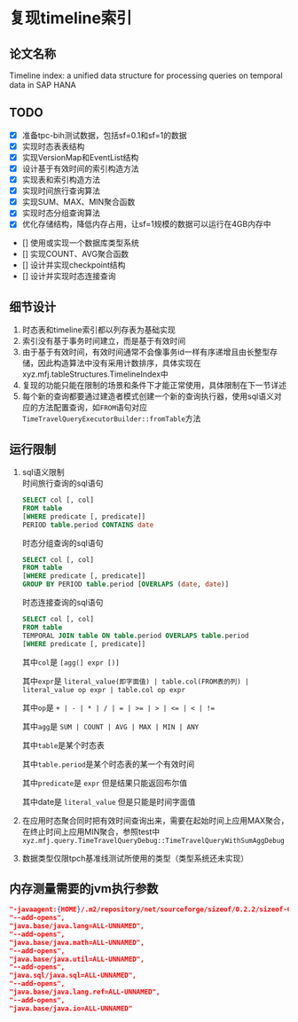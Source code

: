 # 复现timeline索引

## 论文名称
Timeline index: a unified data structure for processing queries on temporal data in SAP HANA

## TODO
- [x] 准备tpc-bih测试数据，包括sf=0.1和sf=1的数据
- [x] 实现时态表表结构
- [x] 实现VersionMap和EventList结构
- [x] 设计基于有效时间的索引构造方法
- [x] 实现表和索引构造方法
- [x] 实现时间旅行查询算法
- [x] 实现SUM、MAX、MIN聚合函数 
- [x] 实现时态分组查询算法
- [x] 优化存储结构，降低内存占用，让sf=1规模的数据可以运行在4GB内存中
- [] 使用或实现一个数据库类型系统
- [] 实现COUNT、AVG聚合函数
- [] 设计并实现checkpoint结构
- [] 设计并实现时态连接查询

## 细节设计
1. 时态表和timeline索引都以列存表为基础实现
2. 索引没有基于事务时间建立，而是基于有效时间
3. 由于基于有效时间，有效时间通常不会像事务id一样有序递增且由长整型存储，因此构造算法中没有采用计数排序，具体实现在xyz.mfj.tableStructures.TimelineIndex中
4. 复现的功能只能在限制的场景和条件下才能正常使用，具体限制在下一节详述
5. 每个新的查询都要通过建造者模式创建一个新的查询执行器，使用sql语义对应的方法配置查询，如`FROM`语句对应`TimeTravelQueryExecutorBuilder::fromTable`方法


## 运行限制
1. sql语义限制  
    时间旅行查询的sql语句  
    ```sql
    SELECT col [, col]
    FROM table
    [WHERE predicate [, predicate]]
    PERIOD table.period CONTAINS date
    ```
    时态分组查询的sql语句  
    ```sql
    SELECT col [, col]
    FROM table
    [WHERE predicate [, predicate]]
    GROUP BY PERIOD table.period [OVERLAPS (date, date)]
    ```
    时态连接查询的sql语句  
    ```sql
    SELECT col [, col]
    FROM table
    TEMPORAL JOIN table ON table.period OVERLAPS table.period
    [WHERE predicate [, predicate]]
    ```
    
    其中`col`是 `[agg(] expr [)]`  

    其中`expr`是 `literal_value(即字面值) | table.col(FROM表的列) | literal_value op expr | table.col op expr`  

    其中`op`是 `+ | - | * | / | = | >= | > | <= | < | !=`  

    其中`agg`是 `SUM | COUNT | AVG | MAX | MIN | ANY`  

    其中`table`是某个时态表  

    其中`table.period`是某个时态表的某一个有效时间  

    其中`predicate`是 `expr` 但是结果只能返回布尔值  

    其中date是 `literal_value` 但是只能是时间字面值  

2. 在应用时态聚合同时把有效时间查询出来，需要在起始时间上应用MAX聚合，在终止时间上应用MIN聚合，参照test中`xyz.mfj.query.TimeTravelQueryDebug::TimeTravelQueryWithSumAggDebug`

3. 数据类型仅限tpch基准线测试所使用的类型（类型系统还未实现）

## 内存测量需要的jvm执行参数
```json
"-javaagent:{HOME}/.m2/repository/net/sourceforge/sizeof/0.2.2/sizeof-0.2.2.jar",
"--add-opens",
"java.base/java.lang=ALL-UNNAMED",
"--add-opens",
"java.base/java.math=ALL-UNNAMED",
"--add-opens",
"java.base/java.util=ALL-UNNAMED",
"--add-opens",
"java.sql/java.sql=ALL-UNNAMED",
"--add-opens",
"java.base/java.lang.ref=ALL-UNNAMED",
"--add-opens",
"java.base/java.io=ALL-UNNAMED"
```